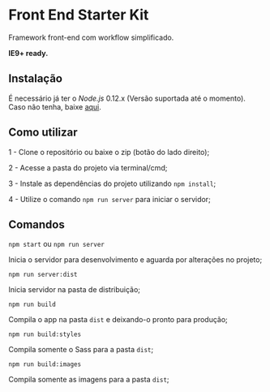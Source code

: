 # Front End Starter Kit

Framework front-end com workflow simplificado.

**IE9+ ready.**

## Instalação

É necessário já ter o *Node.js* 0.12.x (Versão suportada até o momento).
Caso não tenha, baixe [aqui](https://nodejs.org/dist/v0.12.7/).

## Como utilizar

1 - Clone o repositório ou baixe o zip (botão do lado direito);

2 - Acesse a pasta do projeto via terminal/cmd;

3 - Instale as dependências do projeto utilizando `npm install`;

4 - Utilize o comando `npm run server` para iniciar o servidor;

## Comandos
`npm start`
ou
`npm run server`

Inicia o servidor para desenvolvimento e aguarda por alterações no projeto;

`npm run server:dist`

Inicia servidor na pasta de distribuição;

`npm run build`

Compila o app na pasta `dist` e deixando-o pronto para produção;

`npm run build:styles`

Compila somente o Sass para a pasta `dist`;

`npm run build:images`

Compila somente as imagens para a pasta `dist`;
